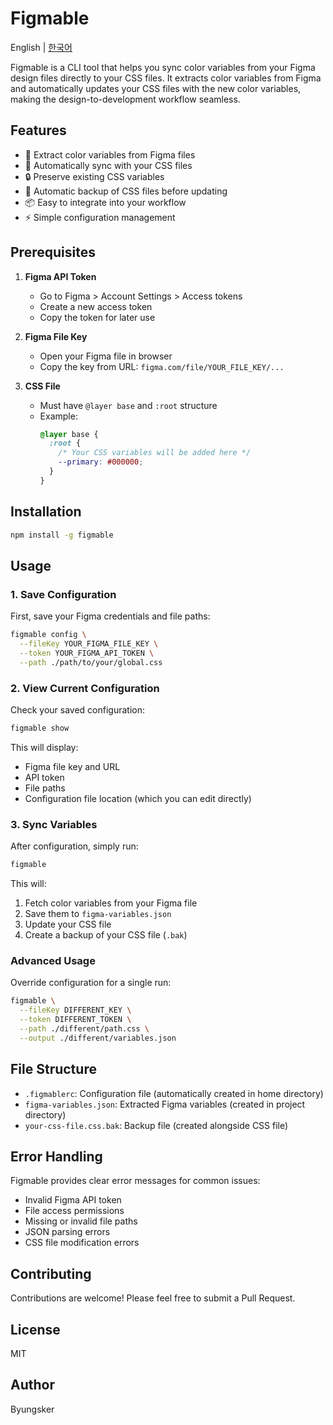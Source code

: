 # Figmable

English | [한국어](.docs/README.ko.md)

Figmable is a CLI tool that helps you sync color variables from your Figma design files directly to your CSS files. It extracts color variables from Figma and automatically updates your CSS files with the new color variables, making the design-to-development workflow seamless.

## Features

- 🎨 Extract color variables from Figma files
- 🔄 Automatically sync with your CSS files
- 🔒 Preserve existing CSS variables
- 💾 Automatic backup of CSS files before updating
- 📦 Easy to integrate into your workflow
- ⚡️ Simple configuration management

## Prerequisites

1. **Figma API Token**

   - Go to Figma > Account Settings > Access tokens
   - Create a new access token
   - Copy the token for later use

2. **Figma File Key**

   - Open your Figma file in browser
   - Copy the key from URL: `figma.com/file/YOUR_FILE_KEY/...`

3. **CSS File**
   - Must have `@layer base` and `:root` structure
   - Example:
     ```css
     @layer base {
       :root {
         /* Your CSS variables will be added here */
         --primary: #000000;
       }
     }
     ```

## Installation

```bash
npm install -g figmable
```

## Usage

### 1. Save Configuration

First, save your Figma credentials and file paths:

```bash
figmable config \
  --fileKey YOUR_FIGMA_FILE_KEY \
  --token YOUR_FIGMA_API_TOKEN \
  --path ./path/to/your/global.css
```

### 2. View Current Configuration

Check your saved configuration:

```bash
figmable show
```

This will display:

- Figma file key and URL
- API token
- File paths
- Configuration file location (which you can edit directly)

### 3. Sync Variables

After configuration, simply run:

```bash
figmable
```

This will:

1. Fetch color variables from your Figma file
2. Save them to `figma-variables.json`
3. Update your CSS file
4. Create a backup of your CSS file (`.bak`)

### Advanced Usage

Override configuration for a single run:

```bash
figmable \
  --fileKey DIFFERENT_KEY \
  --token DIFFERENT_TOKEN \
  --path ./different/path.css \
  --output ./different/variables.json
```

## File Structure

- `.figmablerc`: Configuration file (automatically created in home directory)
- `figma-variables.json`: Extracted Figma variables (created in project directory)
- `your-css-file.css.bak`: Backup file (created alongside CSS file)

## Error Handling

Figmable provides clear error messages for common issues:

- Invalid Figma API token
- File access permissions
- Missing or invalid file paths
- JSON parsing errors
- CSS file modification errors

## Contributing

Contributions are welcome! Please feel free to submit a Pull Request.

## License

MIT

## Author

Byungsker
